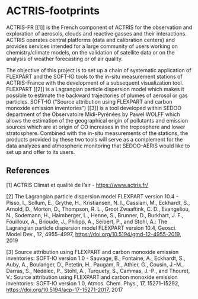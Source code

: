 # ACTRIS-footprints

ACTRIS-FR [[1]] is the French component of ACTRIS for the observation and exploration of aerosols, clouds and reactive gasses and their interactions. ACTRIS operates central platforms (data and calibration centers) and provides services intended for a large community of users working on chemistry/climate models, on the validation of satellite data or on the analysis of weather forecasting or of air quality.

The objective of this project is to set up a chain of systematic application of FLEXPART and the SOFT-IO tools to the in-situ measurement stations of ACTRIS-France with the development of a subsequent visualization tool. FLEXPART [[2]] is a Lagrangian particle dispersion model which makes it possible to estimate the backward trajectories of plumes of aerosol or gas particles. SOFT-IO (“Source attribution using FLEXPART and carbon monoxide emission inventories”) [[3]] is a tool developed within SEDOO department of the Observatoire Midi-Pyrénées by Pawel WOLFF which allows the estimation of the geographical origin of pollutants and emission sources which are at origin of CO increases in the troposphere and lower stratosphere. Combined with the in-situ measurements of the stations, the products provided by these two tools will serve as a complement for the data analyzes and atmospheric monitoring that SEDOO-AERIS would like to set up and offer to its users.

## References
<a id="1">[1]</a> 
ACTRIS Climat et qualité de l’air - https://www.actris.fr/

<a id="2">[2]</a> 
The Lagrangian particle dispersion model FLEXPART version 10.4 - Pisso, I., Sollum, E., Grythe, H., Kristiansen, N. I., Cassiani, M., Eckhardt, S., Arnold, D., Morton, D., Thompson, R. L., Groot Zwaaftink, C. D., Evangeliou, N., Sodemann, H., Haimberger, L., Henne, S., Brunner, D., Burkhart, J. F., Fouilloux, A., Brioude, J., Philipp, A., Seibert, P., and Stohl, A.: The Lagrangian particle dispersion model FLEXPART version 10.4, Geosci. Model Dev., 12, 4955–4997, https://doi.org/10.5194/gmd-12-4955-2019, 2019

<a id="3">[3]</a> 
Source attribution using FLEXPART and carbon monoxide emission inventories: SOFT-IO version 1.0 - Sauvage, B., Fontaine, A., Eckhardt, S., Auby, A., Boulanger, D., Petetin, H., Paugam, R., Athier, G., Cousin, J.-M., Darras, S., Nédélec, P., Stohl, A., Turquety, S., Cammas, J.-P., and Thouret, V.: Source attribution using FLEXPART and carbon monoxide emission inventories: SOFT-IO version 1.0, Atmos. Chem. Phys., 17, 15271–15292, https://doi.org/10.5194/acp-17-15271-2017, 2017